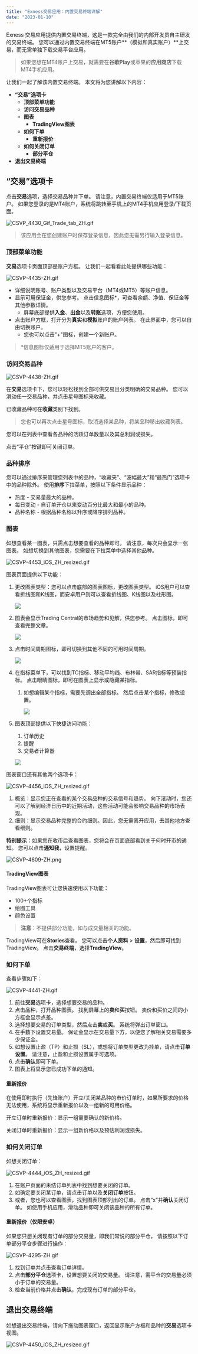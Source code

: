 ```yaml
---
title: "Exness交易应用：内置交易终端详解"
date: "2023-01-10"
---
```


Exness 交易应用提供内置交易终端，这是一款完全由我们的内部开发员自主研发的交易终端。 您可以通过内置交易终端在MT5账户**（模拟和真实账户）**上交易，而无需单独下载交易平台应用。

> 如果您想在MT4账户上交易，就需要在**谷歌Play**或苹果的**应用商店**下载MT4手机应用。

让我们一起了解该内置交易终端。 本文将为您讲解以下内容：

- **“交易”选项卡**
    - **顶部菜单功能**
    - **访问交易品种**
    - **图表**
        - **TradingView图表**
    - **如何下单**
        - **重新报价**
    - **如何关闭订单**
        - **部分平仓**
- **退出交易终端**

## “交易”选项卡

点击**交易**选项，选择交易品种并下单。 请注意，内置交易终端仅适用于MT5账户。 如果您登录的是MT4账户，系统将跳转至手机上的MT4手机应用登录/下载页面。

![CSVP_4430_Gif_Trade_tab_ZH.gif](https://get.exness.help/hc/article_attachments/6704405567644)

> 该应用会在您创建账户时保存登录信息，因此您无需另行输入登录信息。

### 顶部菜单功能

**交易**选项卡页面顶部是账户方框。 让我们一起看看此处提供哪些功能：

![CSVP-4435-ZH.gif](https://get.exness.help/hc/article_attachments/6704384675740)

- 详细说明账号、账户类型以及交易平台（MT4或MT5）等账户信息。
- 显示可用保证金，供您参考。 点击信息图标*，可查看余额、净值、保证金等其他参数详情。
    - 屏幕底部提供**入金**、**出金**以及**转账**选项，方便您使用。
- 点击账户方框，打开分为**真实**和**模拟**账户的账户列表。 在此界面中，您可以自由切换账户。
    - 您也可以点击"+"图标，创建一个新账户。

> *信息图标仅适用于选择MT5账户的客户。

### 访问交易品种

![CSVP-4438-ZH.gif](https://get.exness.help/hc/article_attachments/6704420815516)

在**交易**选项卡下，您可以轻松找到全部可供交易且分类明确的交易品种。 您可以滑动任一交易品种，并点击星号图标来收藏。

已收藏品种可在**收藏**类别下找到。

> 您也可以再次点击星号图标，取消选择某品种，将某品种移出收藏列表。

您可以在列表中查看各品种的活跃订单数量以及其总利润或损失。

点击“平仓”按键即可关闭订单。

### 品种排序

您可以通过排序来管理您列表中的品种，“收藏夹”、“波幅最大”和“最热门”选项卡中的品种除外。 使用**排序**下拉菜单，按照以下条件显示品种：

- 热度 - 交易量最大的品种。
- 每日变动 - 自订单开仓以来变动百分比最大和最小的品种。
- 品种名称 - 根据品种名称以升序或降序排列品种。

### 图表

如想查看某一图表，只需点击想要查看的品种即可。 请注意，每次只会显示一张图表。 如想切换到其他图表，您需要在下拉菜单中选择其他品种。

![CSVP-4453_iOS_ZH_resized.gif](https://get.exness.help/hc/article_attachments/6704424207772)

图表页面提供以下功能：

1. 更改图表类型：您可以点击底部的图表图标，更改图表类型。 iOS用户可以查看折线图和K线图，而安卓用户则可以查看折线图、K线图以及柱形图。  
    
    ![](https://get.exness.help/hc/article_attachments/6704868729628)
    
2. 图表会显示Trading Central的市场趋势和见解，供您参考。 点击图标，即可查看完整文章。  
    
    ![](https://get.exness.help/hc/article_attachments/6705125980188)
    
3. 点击时间周期图标，即可切换到其他不同的可用时间周期。  
    
    ![](https://get.exness.help/hc/article_attachments/6705395493020)
    
4. 在指标菜单下，可以找到TC指标、移动平均线、布林带、SAR指标等预装指标。 点击眼睛图标，即可在图表上显示或隐藏某指标。
    1. 如想编辑某个指标，需要先调出全部指标。 然后点击某个指标，修改设置。  
        
        ![](https://get.exness.help/hc/article_attachments/6705565986972)
        
5. 图表顶部提供以下快捷访问功能：
    
    1. 订单历史
    2. 提醒
    3. 交易者计算器
    
      
    
    ![](https://get.exness.help/hc/article_attachments/6705910865692)
    

图表窗口还有其他两个选项卡：

![CSVP-4456_iOS_ZH_resized.gif](https://get.exness.help/hc/article_attachments/6704539483420)

1. 概览：显示您正在查看的某个交易品种的交易信号和趋势。 向下滚动时，您还可以了解到经济日历中的近期活动，这些活动可能会影响交易品种的市场表现。
2. 细则：显示交易品种完整的合约细则。因此，您无需离开应用，去其他地方查看细则。

**特别提示**：如果您在收市后查看图表，您将会在页面底部看到关于何时开市的通知。 您可以点击**通知我**，设置提醒。

![CSVP-4609-ZH.png](https://get.exness.help/hc/article_attachments/6704544281756)

#### TradingView图表

TradingView图表可让您快速使用以下功能：

- 100+个指标
- 绘图工具
- 颜色设置

> **注意**：不提供部分功能，如与成交量相关的功能。

TradingView可在**Stories**查看。 您可以点击**个人资料** > **设置**，然后即可找到TradingView。 点击**交易终端**，选择**TradingView**。

### 如何下单

查看步骤如下：

![CSVP-4441-ZH.gif](https://get.exness.help/hc/article_attachments/6704612276252)

1. 前往**交易**选项卡，选择想要交易的品种。
2. 点击品种，打开品种图表。 找到屏幕上的**卖**和**买**按钮。 卖价和买价之间的小方框会显示点差。
3. 选择想要交易的订单类型，然后点击**卖**或**买**。 系统将弹出订单窗口。
4. 在手数下设置交易量。 保证金显示在交易量下方，以便您了解相关交易需要多少保证金。
5. 如想设置止盈（TP）和止损（SL），或想将订单类型更改为挂单，请点击**订单设置**。 请注意，止盈和止损设置属于可选项。
6. 点击**确认**即可下单。
7. 图表上将显示您已成功下单的通知。

#### **重新报价**

在使用即时执行（先锋账户）开立/关闭某品种的市价订单时，如果所要求的价格无法使用，系统将显示重新报价以及一组新的可用价格。

开立订单时重新报价：显示一组需要确认的新价格。

关闭订单时重新报价：显示一组新价格以及预估利润或损失。

### 如何关闭订单

如想关闭订单：

![CSVP-4444_iOS_ZH_resized.gif](https://get.exness.help/hc/article_attachments/6704642455196)

1. 在账户页面的未结订单列表中找到想要关闭的订单。
2. 如确定要关闭某订单，请点击订单以及**关闭订单**按钮。
3. 或者，您也可以查看图表，找到图表顶部列出的订单。 点击“x”并**确认**关闭订单。 如使用手机应用，滑动品种即可关闭该品种的所有订单。

#### **重新报价（仅限安卓）**

如果您只想关闭现有订单的部分交易量，即我们常说的部分平仓， 请按照以下订单部分平仓步骤进行操作：

![CSVP-4295-ZH.gif](https://get.exness.help/hc/article_attachments/6704677446172)

1. 找到订单并点击查看订单详情。
2. 点击**部分平仓**选项卡，设置想要关闭的交易量。 请注意，需平仓的交易量必须小于订单的交易量。
3. 检查当前价格并点击**确认**，完成现有订单的部分平仓。

## 退出交易终端

如想退出交易终端，请向下拖动图表窗口，返回显示账户方框和品种的**交易**选项卡视图。

![CSVP-4450_iOS_ZH_resized.gif](https://get.exness.help/hc/article_attachments/6704683575580)
